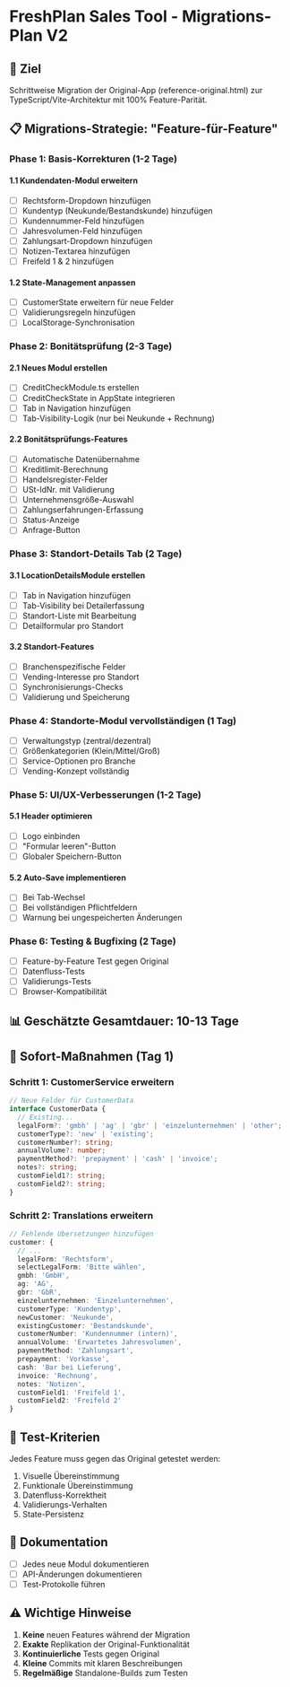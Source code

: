 # FreshPlan Sales Tool - Migrations-Plan V2

## 🎯 Ziel
Schrittweise Migration der Original-App (reference-original.html) zur TypeScript/Vite-Architektur mit 100% Feature-Parität.

## 📋 Migrations-Strategie: "Feature-für-Feature"

### Phase 1: Basis-Korrekturen (1-2 Tage)
#### 1.1 Kundendaten-Modul erweitern
- [ ] Rechtsform-Dropdown hinzufügen
- [ ] Kundentyp (Neukunde/Bestandskunde) hinzufügen
- [ ] Kundennummer-Feld hinzufügen
- [ ] Jahresvolumen-Feld hinzufügen
- [ ] Zahlungsart-Dropdown hinzufügen
- [ ] Notizen-Textarea hinzufügen
- [ ] Freifeld 1 & 2 hinzufügen

#### 1.2 State-Management anpassen
- [ ] CustomerState erweitern für neue Felder
- [ ] Validierungsregeln hinzufügen
- [ ] LocalStorage-Synchronisation

### Phase 2: Bonitätsprüfung (2-3 Tage)
#### 2.1 Neues Modul erstellen
- [ ] CreditCheckModule.ts erstellen
- [ ] CreditCheckState in AppState integrieren
- [ ] Tab in Navigation hinzufügen
- [ ] Tab-Visibility-Logik (nur bei Neukunde + Rechnung)

#### 2.2 Bonitätsprüfungs-Features
- [ ] Automatische Datenübernahme
- [ ] Kreditlimit-Berechnung
- [ ] Handelsregister-Felder
- [ ] USt-IdNr. mit Validierung
- [ ] Unternehmensgröße-Auswahl
- [ ] Zahlungserfahrungen-Erfassung
- [ ] Status-Anzeige
- [ ] Anfrage-Button

### Phase 3: Standort-Details Tab (2 Tage)
#### 3.1 LocationDetailsModule erstellen
- [ ] Tab in Navigation hinzufügen
- [ ] Tab-Visibility bei Detailerfassung
- [ ] Standort-Liste mit Bearbeitung
- [ ] Detailformular pro Standort

#### 3.2 Standort-Features
- [ ] Branchenspezifische Felder
- [ ] Vending-Interesse pro Standort
- [ ] Synchronisierungs-Checks
- [ ] Validierung und Speicherung

### Phase 4: Standorte-Modul vervollständigen (1 Tag)
- [ ] Verwaltungstyp (zentral/dezentral)
- [ ] Größenkategorien (Klein/Mittel/Groß)
- [ ] Service-Optionen pro Branche
- [ ] Vending-Konzept vollständig

### Phase 5: UI/UX-Verbesserungen (1-2 Tage)
#### 5.1 Header optimieren
- [ ] Logo einbinden
- [ ] "Formular leeren"-Button
- [ ] Globaler Speichern-Button

#### 5.2 Auto-Save implementieren
- [ ] Bei Tab-Wechsel
- [ ] Bei vollständigen Pflichtfeldern
- [ ] Warnung bei ungespeicherten Änderungen

### Phase 6: Testing & Bugfixing (2 Tage)
- [ ] Feature-by-Feature Test gegen Original
- [ ] Datenfluss-Tests
- [ ] Validierungs-Tests
- [ ] Browser-Kompatibilität

## 📊 Geschätzte Gesamtdauer: 10-13 Tage

## 🚀 Sofort-Maßnahmen (Tag 1)

### Schritt 1: CustomerService erweitern
```typescript
// Neue Felder für CustomerData
interface CustomerData {
  // Existing...
  legalForm?: 'gmbh' | 'ag' | 'gbr' | 'einzelunternehmen' | 'other';
  customerType?: 'new' | 'existing';
  customerNumber?: string;
  annualVolume?: number;
  paymentMethod?: 'prepayment' | 'cash' | 'invoice';
  notes?: string;
  customField1?: string;
  customField2?: string;
}
```

### Schritt 2: Translations erweitern
```typescript
// Fehlende Übersetzungen hinzufügen
customer: {
  // ...
  legalForm: 'Rechtsform',
  selectLegalForm: 'Bitte wählen',
  gmbh: 'GmbH',
  ag: 'AG',
  gbr: 'GbR',
  einzelunternehmen: 'Einzelunternehmen',
  customerType: 'Kundentyp',
  newCustomer: 'Neukunde',
  existingCustomer: 'Bestandskunde',
  customerNumber: 'Kundennummer (intern)',
  annualVolume: 'Erwartetes Jahresvolumen',
  paymentMethod: 'Zahlungsart',
  prepayment: 'Vorkasse',
  cash: 'Bar bei Lieferung',
  invoice: 'Rechnung',
  notes: 'Notizen',
  customField1: 'Freifeld 1',
  customField2: 'Freifeld 2'
}
```

## 🧪 Test-Kriterien
Jedes Feature muss gegen das Original getestet werden:
1. Visuelle Übereinstimmung
2. Funktionale Übereinstimmung
3. Datenfluss-Korrektheit
4. Validierungs-Verhalten
5. State-Persistenz

## 📝 Dokumentation
- [ ] Jedes neue Modul dokumentieren
- [ ] API-Änderungen dokumentieren
- [ ] Test-Protokolle führen

## ⚠️ Wichtige Hinweise
1. **Keine** neuen Features während der Migration
2. **Exakte** Replikation der Original-Funktionalität
3. **Kontinuierliche** Tests gegen Original
4. **Kleine** Commits mit klaren Beschreibungen
5. **Regelmäßige** Standalone-Builds zum Testen
